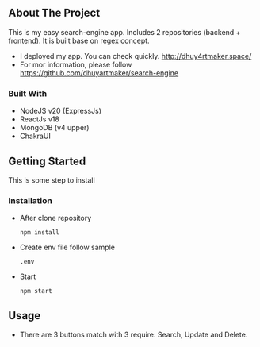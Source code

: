 ## About The Project

This is my easy search-engine app. Includes 2 repositories (backend + frontend). It is built base on regex concept.
* I deployed my app. You can check quickly. http://dhuy4rtmaker.space/
* For mor information, please follow https://github.com/dhuyartmaker/search-engine
### Built With

* NodeJS v20 (ExpressJs)
* ReactJs v18
* MongoDB (v4 upper)
* ChakraUI

## Getting Started

This is some step to install
### Installation
* After clone repository
    ```
    npm install
    ```
* Create env file follow sample
    ```
    .env
    ```
* Start
    ```
    npm start
    ```
## Usage
* There are 3 buttons match with 3 require: Search, Update and Delete.